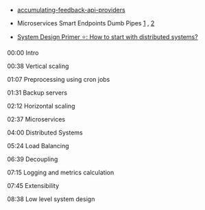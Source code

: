 - [accumulating-feedback-api-providers](https://nordicapis.com/accumulating-feedback-4-questions-api-providers-need-to-ask-their-users/)
- Microservices Smart Endpoints Dumb Pipes [1](https://medium.com/@nathankpeck/microservice-principles-smart-endpoints-and-dumb-pipes-5691d410700f) , 
[2](https://nordicapis.com/what-does-smart-endpoints-and-dumb-pipes-mean/)

- [System Design Primer ⭐️: How to start with distributed systems?](https://www.youtube.com/watch?v=SqcXvc3ZmRU&list=PLMCXHnjXnTnvo6alSjVkgxV-VH6EPyvoX&index=2)

00:00 Intro

00:38 Vertical scaling

01:07 Preprocessing using cron jobs

01:31 Backup servers

02:12 Horizontal scaling

02:37 Microservices

04:00 Distributed Systems

05:24 Load Balancing

06:39 Decoupling

07:15 Logging and metrics calculation

07:45 Extensibility

08:38 Low level system design


